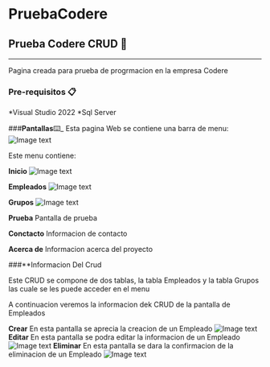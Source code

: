 # PruebaCodere

## Prueba Codere CRUD 🚀
***
Pagina creada para prueba de progrmacion en la empresa Codere

### Pre-requisitos 📋

*Visual Studio 2022
*Sql Server


###**Pantallas**⌨️_
Esta pagina Web se contiene una barra de menu:
![Image text](https://github.com/Weidmann16/PruebaCodere/blob/master/Images/Menu.jpg)

Este menu contiene:

**Inicio**
![Image text](https://github.com/Weidmann16/PruebaCodere/blob/master/Images/Inicio.jpg)

**Empleados**
![Image text](https://github.com/Weidmann16/PruebaCodere/blob/master/Images/Empleados.jpg)

**Grupos**
![Image text](https://github.com/Weidmann16/PruebaCodere/blob/master/Images/Grupos.jpg)

**Prueba**
Pantalla de prueba

**Conctacto**
Informacion de contacto

**Acerca de**
Informacion acerca del proyecto


###**Informacion Del Crud

Este CRUD se compone de dos tablas, la tabla Empleados y la tabla Grupos las cuale se les puede acceder en el menu

A continuacion veremos la informacion dek CRUD de la pantalla de Empleados

**Crear**
En esta pantalla se aprecia la creacion de un Empleado
![Image text](https://github.com/Weidmann16/PruebaCodere/blob/master/Images/Crear.jpg)
**Editar**
En esta pantalla se podra editar la informacion de un Empleado
![Image text](https://github.com/Weidmann16/PruebaCodere/blob/master/Images/Editar.jpg)
**Eliminar**
En esta pantalla se dara la confirmacion de la eliminacion de un Empleado
![Image text](https://github.com/Weidmann16/PruebaCodere/blob/master/Images/Eliminar.jpg)


